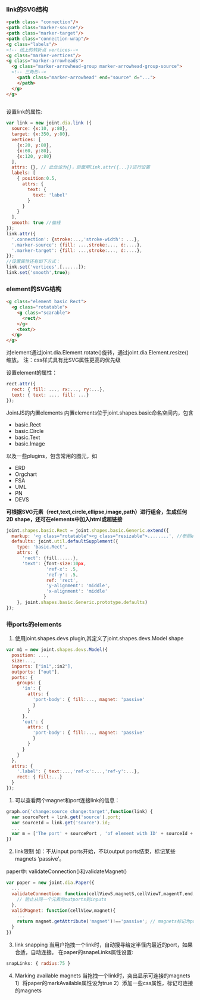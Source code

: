 ### link的SVG结构
```html
<path class= "connection"/>
<path class="marker-source"/>
<path class="marker-target"/>
<path class="connection-wrap"/>
<g class="labels"/>
<!-- 线上的转折点 vertices-->
<g class="marker-vertices"/>
<g class="marker-arrowheads">
  <g class="marker-arrowhead-group marker-arrowhead-group-source">
  <!-- 三角形-->
    <path class="marker-arrowhead" end="source" d="...">
    </path>
  </g>
</g>
      
```
设置link的属性:
```javascript
var link = new joint.dia.link ({
  source: {x:10, y:80},
  target: {x:350, y:80},
  vertices: [
    {x:20, y:80},
    {x:60, y:80},
    {x:120, y:80}
  ],
  attrs: {}, // 此处设为{}，后面用link.attr({...})进行设置
  labels: [
    { position:0.5, 
      attrs: { 
        text: {
          text: 'label'
        }
      }
    }
  ],
  smooth: true //曲线
});
link.attr({
  '.connection': {stroke:...,'stroke-width': ...},
  '.marker-source': {fill: ...,stroke:..., d:....},
  '.marker-target': {fill: ...,stroke:..., d:....},
});
//设置属性还有如下方式：
link.set('vertices',[......]);
link.set('smooth',true);
```
### element的SVG结构
```html
<g class="element basic Rect">
  <g class="rotatable">
    <g class="scarable">
      <rect/>
    </g>
    <text/>
  </g>
</g>
```
对element通过joint.dia.Element.rotate()旋转，通过joint.dia.Element.resize()缩放。
注：css样式具有比SVG属性更高的优先级

设置element的属性：
```javascript
rect.attr({
  rect: { fill: ..., rx:..., ry:...},
  text: { text: ..., fill: ...}
});
```
JointJS的内置elements
内置elements位于joint.shapes.basic命名空间内，包含
- basic.Rect
- basic.Circle
- basic.Text
- basic.Image

以及一些plugins，包含常用的图元，如
- ERD
- Orgchart
- FSA
- UML
- PN
- DEVS

**可根据SVG元素（rect,text,circle,ellipse,image,path）进行组合，生成任何2D shape，还可在elements中加入html或超链接**
```javascript
joint.shapes.basic.Rect = joint.shapes.basic.Generic.extend({
  markup: '<g class="rotatable"><g class="resizable">........', //参照element的SVG描述
  defaults: joint.util.defaultSupplement({
    type: 'basic.Rect',
    attrs: {
      'rect': {fill......},
      'text': {font-size:10px,
               'ref-x': .5,
               'ref-y': .5,
               ref: 'rect',
               'y-alignment': 'middle',
               'x-alignment': 'middle'
              }
    }, joint.shapes.basic.Generic.prototype.defaults)
});
```
### 带ports的elements
1. 使用joint.shapes.devs plugin,其定义了joint.shapes.devs.Model shape
```javascript
var m1 = new joint.shapes.devs.Model({
  position: ...,
  size:...,
  inports: ["in1",:in2"],
  outports: ["out"],
  ports: {
    groups: {
      'in': {
        attrs: {
          'port-body': { fill:..., magnet: 'passive'
          }
        }
      },
      'out': {
        attrs: {
          'port-body': { fill:..., magnet: 'passive'
          }
        }
      }
    }
  },
  attrs: {
    '.label': { text:...,'ref-x':...,'ref-y':...},
    rect: { fill:...}
  }
});
```
1. 可以查看两个magnet和port连接link的信息：
```javascript
graph.on('change:source change:target',function(link) {
  var sourcePort = link.get('source').port;
  var sourceId = link.get('source').id;
  ...
  var m = ['The port' + sourcePort , 'of element with ID' + sourceId + '</b>'].join(',');
})
```

2. link限制
如：不从input ports开始，不以output ports结束，标记某些magnets ‘passive’。

paper中: validateConnection()和validateMagnet()
```javascript
var paper = new joint.dia.Paper({
  ...
  validateConnection: function(cellViewS,magnetS,cellViewT,magentT,end,linkView) {
    // 防止从同一个元素的outports到inputs
  },
  validMagnet: function(cellView,magnet){
    ...
    return magnet.getAttribute('magnet')!=='passive'; // magnets标记为passive，disable link交互
  }
})
```

3. link snapping
当用户拖拽一个link时，自动搜寻给定半径内最近的port，如果合适，自动连接。
在paper的snapeLinks属性设置:
```javascript
snapLinks: { radius:75 }
```

4. Marking available magnets
当拖拽一个link时，突出显示可连接的magnets
1）将paper的markAvailable属性设为true
2）添加一些css属性，标记可连接的magnets
